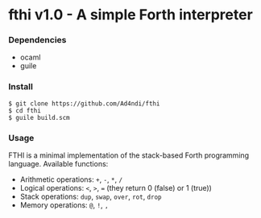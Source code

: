 # fthi v1.0 - A simple Forth interpreter

### Dependencies

- ocaml
- guile

### Install
```
$ git clone https://github.com/Ad4ndi/fthi
$ cd fthi
$ guile build.scm
```

### Usage

FTHI is a minimal implementation of the stack-based Forth programming language. Available functions:

- Arithmetic operations: `+`, `-`, `*`, `/`
- Logical operations: `<`, `>`, `=` (they return 0 (false) or 1 (true))
- Stack operations: `dup`, `swap`, `over`, `rot`, `drop`
- Memory operations: `@`, `!`, `,`
